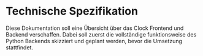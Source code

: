 # Technische Spezifikation

Diese Dokumentation soll eine Übersicht über das Clock Frontend und Backend verschaffen. Dabei soll zuerst die vollständige funktionsweise des Python Backends skizziert und geplant werden, bevor die Umsetzung stattfindet. 

